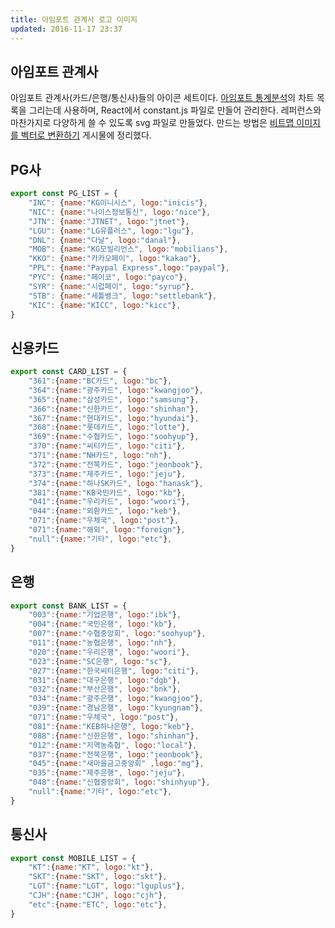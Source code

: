 ```yaml
---
title: 아임포트 관계사 로고 이미지
updated: 2016-11-17 23:37
---
```


## 아임포트 관계사

아임포트 관계사(카드/은행/통신사)들의 아이콘 세트이다. [아임포트 통계분석](https://analytics.iamport.kr/)의 차트 목록을 그리는데 사용하며, React에서 constant.js 파일로 만들어 관리한다. 레퍼런스와 마찬가지로 다양하게 쓸 수 있도록 svg 파일로 만들었다. 만드는 방법은 [비트맵 이미지를 벡터로 변환하기](/notes/bitmap-to-vector) 게시물에 정리했다.

<div class="divider"></div>

<style>
.logo-list {
  list-style-type: none;
  margin: 0;
  padding: 0;
  *zoom: 1;
  margin: 0 -10px;
}
.logo-list li {
  width: 25%;
  float: left;
}
.logo-list li .item {
  border: 1px solid #ddd;
  height: 50px;
  margin: 10px;
  text-align: center;
  border-radius: 2px;
  background-size: 60%;
  background-position: 50% 50%;
  background-repeat: no-repeat;
}
.logo-list:after {
  clear: both;
  display: block;
  content: '';
}
</style>

## PG사

<script>
var pg_list = [
    {name:"KG이니시스", logo:"inicis"},
    {name:"나이스정보통신", logo:"nice"},
    {name:"JTNET", logo:"jtnet"},
    {name:"LG유플러스", logo:"lgu"},
    {name:"다날", logo:"danal"},
    {name:"KG모빌리언스", logo:"mobilians"},
    {name:"카카오페이", logo:"kakao"},
    {name:"Paypal Express",logo:"paypal"},
    {name:"페이코", logo:"payco"},
    {name:"시럽페이", logo:"syrup"},
    {name:"세틀뱅크", logo:"settlebank"},
    {name:"KICC", logo:"kicc"},
]
</script>

<ul class="logo-list">
<script>
for(var i=0; i<pg_list.length; i++){
  document.write("<li><div class='item' style='background-image:url({{ site.baseurl }}/assets/logo/pg/"+pg_list[i].logo+"/color_2x1.svg') /></div></li>")
}
</script>
</ul>

```js
export const PG_LIST = {
    "INC": {name:"KG이니시스", logo:"inicis"},
    "NIC": {name:"나이스정보통신", logo:"nice"},
    "JTN": {name:"JTNET", logo:"jtnet"},
    "LGU": {name:"LG유플러스", logo:"lgu"},
    "DNL": {name:"다날", logo:"danal"},
    "MOB": {name:"KG모빌리언스", logo:"mobilians"},
    "KKO": {name:"카카오페이", logo:"kakao"},
    "PPL": {name:"Paypal Express",logo:"paypal"},
    "PYC": {name:"페이코", logo:"payco"},
    "SYR": {name:"시럽페이", logo:"syrup"},
    "STB": {name:"세틀뱅크", logo:"settlebank"},
    "KIC": {name:"KICC", logo:"kicc"},
}
```

<div class="divider"></div>

## 신용카드

<script>
var card_list = [
    {name:"BC카드", logo:"bc"},
    {name:"광주카드", logo:"kwangjoo"},
    {name:"삼성카드", logo:"samsung"},
    {name:"신한카드", logo:"shinhan"},
    {name:"현대카드", logo:"hyundai"},
    {name:"롯데카드", logo:"lotte"},
    {name:"수협카드", logo:"soohyup"},
    {name:"씨티카드", logo:"citi"},
    {name:"NH카드", logo:"nh"},
    {name:"전북카드", logo:"jeonbook"},
    {name:"제주카드", logo:"jeju"},
    {name:"하나SK카드", logo:"hanask"},
    {name:"KB국민카드", logo:"kb"},
    {name:"우리카드", logo:"woori"},
    {name:"외환카드", logo:"keb"},
    {name:"우체국", logo:"post"},
    {name:"해외", logo:"foreign"},
    {name:"기타", logo:"etc"},
]
</script>

<ul class="logo-list">
<script>
for(var i=0; i<card_list.length; i++){
  document.write("<li><div class='item' style='background-image:url({{ site.baseurl }}/assets/logo/card/"+card_list[i].logo+"/color_2x1.svg') /></div></li>")

}
</script>
</ul>

```js
export const CARD_LIST = {
    "361":{name:"BC카드", logo:"bc"},
    "364":{name:"광주카드", logo:"kwangjoo"},
    "365":{name:"삼성카드", logo:"samsung"},
    "366":{name:"신한카드", logo:"shinhan"},
    "367":{name:"현대카드", logo:"hyundai"},
    "368":{name:"롯데카드", logo:"lotte"},
    "369":{name:"수협카드", logo:"soohyup"},
    "370":{name:"씨티카드", logo:"citi"},
    "371":{name:"NH카드", logo:"nh"},
    "372":{name:"전북카드", logo:"jeonbook"},
    "373":{name:"제주카드", logo:"jeju"},
    "374":{name:"하나SK카드", logo:"hanask"},
    "381":{name:"KB국민카드", logo:"kb"},
    "041":{name:"우리카드", logo:"woori"},
    "044":{name:"외환카드", logo:"keb"},
    "071":{name:"우체국", logo:"post"},
    "071":{name:"해외", logo:"foreign"},
    "null":{name:"기타", logo:"etc"},
}
```

<div class="divider"></div>

## 은행

<script>
var bank_list = [
    {name:"기업은행", logo:"ibk"},
    {name:"국민은행", logo:"kb"},
    {name:"수협중앙회", logo:"soohyup"},
    {name:"농협은행", logo:"nh"},
    {name:"우리은행", logo:"woori"},
    {name:"SC은행", logo:"sc"},
    {name:"한국씨티은행", logo:"citi"},
    {name:"대구은행", logo:"dgb"},
    {name:"부산은행", logo:"bnk"},
    {name:"광주은행", logo:"kwangjoo"},
    {name:"경남은행", logo:"kyungnam"},
    {name:"우체국", logo:"post"},
    {name:"KEB하나은행", logo:"keb"},
    {name:"신한은행", logo:"shinhan"},
    {name:"지역농축협", logo:"local"},
    {name:"전북은행", logo:"jeonbook"},
    {name:"새마을금고 중앙회" ,logo:"mg"},
    {name:"제주은행", logo:"jeju"},
    {name:"신협중앙회", logo:"shinhyup"},
    {name:"기타", logo:"etc"},
]
</script>

<ul class="logo-list">
<script>
for(var i=0; i<bank_list.length; i++){
  document.write("<li><div class='item' style='background-image:url({{ site.baseurl }}/assets/logo/bank/"+bank_list[i].logo+"/color_2x1.svg') /></div></li>")

}
</script>
</ul>

```js
export const BANK_LIST = {
    "003":{name:"기업은행", logo:"ibk"},
    "004":{name:"국민은행", logo:"kb"},
    "007":{name:"수협중앙회", logo:"soohyup"},
    "011":{name:"농협은행", logo:"nh"},
    "020":{name:"우리은행", logo:"woori"},
    "023":{name:"SC은행", logo:"sc"},
    "027":{name:"한국씨티은행", logo:"citi"},
    "031":{name:"대구은행", logo:"dgb"},
    "032":{name:"부산은행", logo:"bnk"},
    "034":{name:"광주은행", logo:"kwangjoo"},
    "039":{name:"경남은행", logo:"kyungnam"},
    "071":{name:"우체국", logo:"post"},
    "081":{name:"KEB하나은행", logo:"keb"},
    "088":{name:"신한은행", logo:"shinhan"},
    "012":{name:"지역농축협", logo:"local"},
    "037":{name:"전북은행", logo:"jeonbook"},
    "045":{name:"새마을금고중앙회" ,logo:"mg"},
    "035":{name:"제주은행", logo:"jeju"},
    "048":{name:"신협중앙회", logo:"shinhyup"},
    "null":{name:"기타", logo:"etc"},
}
```

<div class="divider"></div>

## 통신사

<script>
var mobile_list = [
    {name:"KT",logo:"kt"},
    {name:"SKT",logo:"skt"},
    {name:"LGT",logo:"lguplus"},
    {name:"CJH",logo:"cjh"},
    {name:"ETC",logo:"etc"},
]
</script>

<ul class="logo-list">
<script>
for(var i=0; i<mobile_list.length; i++){
  document.write("<li><div class='item' style='background-image:url({{ site.baseurl }}/assets/logo/mobile/"+mobile_list[i].logo+"/color_2x1.svg') /></div></li>")

}
</script>
</ul>

```js
export const MOBILE_LIST = {
    "KT":{name:"KT", logo:"kt"},
    "SKT":{name:"SKT", logo:"skt"},
    "LGT":{name:"LGT", logo:"lguplus"},
    "CJH":{name:"CJH", logo:"cjh"},
    "etc":{name:"ETC", logo:"etc"},
}
```

